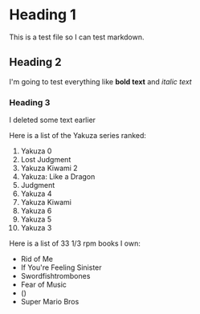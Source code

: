 # Heading 1
This is a test file so I can test markdown.
## Heading 2
I'm going to test everything like **bold text** and *italic text*
### Heading 3
I deleted some text earlier

Here is a list of the Yakuza series ranked:
1. Yakuza 0
2. Lost Judgment
3. Yakuza Kiwami 2
4. Yakuza: Like a Dragon
5. Judgment
6. Yakuza 4
7. Yakuza Kiwami
8. Yakuza 6
9. Yakuza 5
10. Yakuza 3

Here is a list of 33 1/3 rpm books I own:
- Rid of Me
- If You're Feeling Sinister
- Swordfishtrombones
- Fear of Music
- ()
- Super Mario Bros

